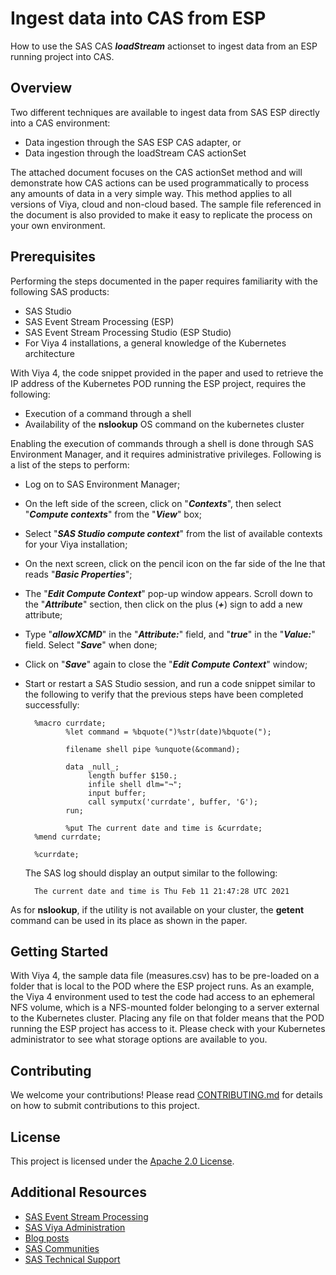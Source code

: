 # Ingest data into CAS from ESP

How to use the SAS CAS _**loadStream**_ actionset to ingest data from an ESP running project into CAS.

## Overview

Two different techniques are available to ingest data from SAS ESP directly into a CAS environment:

- Data ingestion through the SAS ESP CAS adapter, or
- Data ingestion through the loadStream CAS actionSet

The attached document focuses on the CAS actionSet method and will demonstrate how CAS actions can be used programmatically to process any amounts of data in a very simple way.  This method applies to all versions of Viya, cloud and non-cloud based. The sample file referenced in the document is also provided to make it easy to replicate the process on your own environment.

## Prerequisites

Performing the steps documented in the paper requires familiarity with the following SAS products:

- SAS Studio
- SAS Event Stream Processing (ESP)
- SAS Event Stream Processing Studio (ESP Studio)
- For Viya 4 installations, a general knowledge of the Kubernetes architecture

With Viya 4, the code snippet provided in the paper and used to retrieve the IP address of the Kubernetes POD running the ESP project, requires the following:

- Execution of a command through a shell
- Availability of the **nslookup** OS command on the kubernetes cluster

Enabling the execution of commands through a shell is done through SAS Environment Manager, and it requires administrative privileges. Following is a list of the steps to perform:

- Log on to SAS Environment Manager;
- On the left side of the screen, click on "_**Contexts**_", then select "_**Compute contexts**_" from the "_**View**_" box;
- Select "_**SAS Studio compute context**_" from the list of available contexts for your Viya installation; 
- On the next screen, click on the pencil icon on the far side of the lne that reads "_**Basic Properties**_";
- The "_**Edit Compute Context**_" pop-up window appears. Scroll down to the "_**Attribute**_" section, then click on the plus (_**+**_) sign to add a new attribute;
- Type "_**allowXCMD**_" in the "_**Attribute:**_" field, and "_**true**_" in the "_**Value:**_" field. Select "_**Save**_" when done;
- Click on "_**Save**_" again to close the "_**Edit Compute Context**_" window;
- Start or restart a SAS Studio session, and run a code snippet similar to the following to verify that the previous steps have been completed successfully:

        %macro currdate;
               %let command = %bquote(")%str(date)%bquote(");

               filename shell pipe %unquote(&command);

               data _null_;
                    length buffer $150.;
                    infile shell dlm="¬";
                    input buffer;
                    call symputx('currdate', buffer, 'G'); 
               run;

               %put The current date and time is &currdate;
        %mend currdate;

        %currdate;

    The SAS log should display an output similar to the following:

        The current date and time is Thu Feb 11 21:47:28 UTC 2021

As for **nslookup**, if the utility is not available on your cluster, the **getent** command can be used in its place as shown in the paper.  

## Getting Started

With Viya 4, the sample data file (measures.csv) has to be pre-loaded on a folder that is local to the POD where the ESP project runs. As an example, the Viya 4 environment used to test the code had access to an ephemeral NFS volume, which is a NFS-mounted folder belonging to a server external to the Kubernetes cluster. Placing any file on that folder means that the POD running the ESP project has access to it. Please check with your Kubernetes administrator to see what storage options are available to you.  

## Contributing

 We welcome your contributions! Please read [CONTRIBUTING.md](CONTRIBUTING.md) for details on how to submit contributions to this project. 

## License

 This project is licensed under the [Apache 2.0 License](LICENSE).

## Additional Resources

- [SAS Event Stream Processing](https://go.documentation.sas.com/?cdcId=espcdc&cdcVersion=v_004&docsetId=espwlcm&docsetTarget=home.htm&locale=en)
- [SAS Viya Administration](https://go.documentation.sas.com/?cdcId=sasadmincdc&cdcVersion=v_009&docsetId=sasadminwlcm&docsetTarget=home.htm&locale=en)
- [Blog posts](https://blogs.sas.com/)
- [SAS Communities](https://communities.sas.com/)
- [SAS Technical Support](https://support.sas.com)
